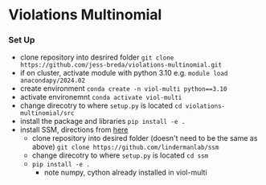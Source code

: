 # Violations Multinomial

### Set Up
* clone repository into desrired folder `git clone https://github.com/jess-breda/violations-multinomial.git`
* if on cluster, activate module with python 3.10 e.g. `module load anacondapy/2024.02`
* create environment `conda create -n viol-multi python==3.10`
* activate environemnt `conda activate viol-multi`
* change direcotry to where `setup.py` is located `cd violations-multinomial/src`
* install the package and libraries `pip install -e .`
* install SSM, directions from [here](https://github.com/lindermanlab/ssm)
  * clone repository into desired folder (doesn't need to be the same as above) `git clone https://github.com/lindermanlab/ssm`
  * change direcotry to where `setup.py` is located `cd ssm`
  * `pip install -e .`
    * note numpy, cython already installed in viol-multi


